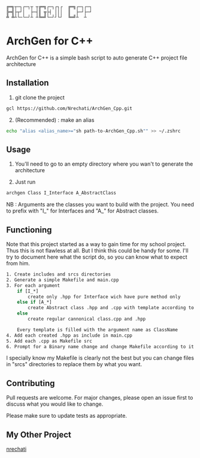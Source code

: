 
	╔═╗┬─┐┌─┐┬ ┬╔═╗┌─┐┌┐┌  ╔═╗┌─┐┌─┐
	╠═╣├┬┘│  ├─┤║ ╦├┤ │││  ║  ├─┘├─┘
	╩ ╩┴└─└─┘┴ ┴╚═╝└─┘┘└┘  ╚═╝┴  ┴

# ArchGen for C++

ArchGen for C++ is a simple bash script to auto generate C++ project file architecture

## Installation

1. git clone the project
```bash
gcl https://github.com/Nrechati/ArchGen_Cpp.git
```

2. (Recommended) : make an alias
```bash
echo "alias <alias_name>="sh path-to-ArchGen_Cpp.sh"" >> ~/.zshrc
```
## Usage

1. You'll need to go to an empty directory where you wan't to generate the architecture

2. Just run
```bash
archgen Class I_Interface A_AbstractClass
```
NB : Arguments are the classes you want to build with the project. You need to prefix with "I_" for Interfaces and "A_" for Abstract classes.

## Functioning

Note that this project started as a way to gain time for my school project. Thus this is not flawless at all. But I think this could be handy for some. I'll try to document here what the script do, so you can know what to expect from him.

```bash
1. Create includes and srcs directories
2. Generate a simple Makefile and main.cpp
3. For each argument
	if [I_*]
		create only .hpp for Interface wich have pure method only
	else if [A_*]
		create Abstract class .hpp and .cpp with template according to cannonical form and one pure method
	else
		create regular cannonical class.cpp and .hpp

	Every template is filled with the argument name as ClassName
4. Add each created .hpp as include in main.cpp
5. Add each .cpp as Makefile src
6. Prompt for a Binary name change and change Makefile according to it
```

I specially know my Makefile is clearly not the best but you can change files in "srcs" directories to replace them by what you want.


## Contributing

Pull requests are welcome. For major changes, please open an issue first to discuss what you would like to change.

Please make sure to update tests as appropriate.

## My Other Project
[nrechati](https://github.com/Nrechati)
